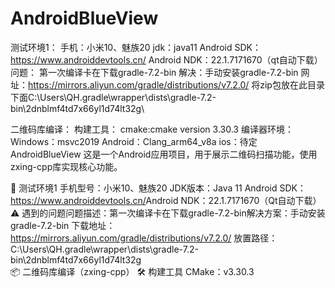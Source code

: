 # AndroidBlueView

测试环境1：
  手机：小米10、魅族20
  jdk：java11
  Android SDK：https://www.androiddevtools.cn/
  Android NDK：22.1.7171670（qt自动下载）
  问题：
    第一次编译卡在下载gradle-7.2-bin
    解决：手动安装gradle-7.2-bin
      网址：https://mirrors.aliyun.com/gradle/distributions/v7.2.0/
      将zip包放在此目录下面C:\Users\QH\.gradle\wrapper\dists\gradle-7.2-bin\2dnblmf4td7x66yl1d74lt32g\

二维码库编译：
构建工具：
  cmake:cmake version 3.30.3
编译器环境：
Windows：msvc2019
Android：Clang_arm64_v8a
ios：待定
AndroidBlueView
这是一个Android应用项目，用于展示二维码扫描功能，使用zxing-cpp库实现核心功能。

🧪 测试环境1
​​手机型号​​：小米10、魅族20
​​JDK版本​​：Java 11
​​Android SDK​​：https://www.androiddevtools.cn/
​​Android NDK​​：22.1.7171670（Qt自动下载）
⚠️ 遇到的问题
​​问题描述​​：第一次编译卡在下载gradle-7.2-bin
​​解决方案​​：手动安装gradle-7.2-bin
下载地址：https://mirrors.aliyun.com/gradle/distributions/v7.2.0/
放置路径：
C:\Users\QH\.gradle\wrapper\dists\gradle-7.2-bin\2dnblmf4td7x66yl1d74lt32g\
📦 二维码库编译（zxing-cpp）
🛠 构建工具
​​CMake​​：v3.30.3

